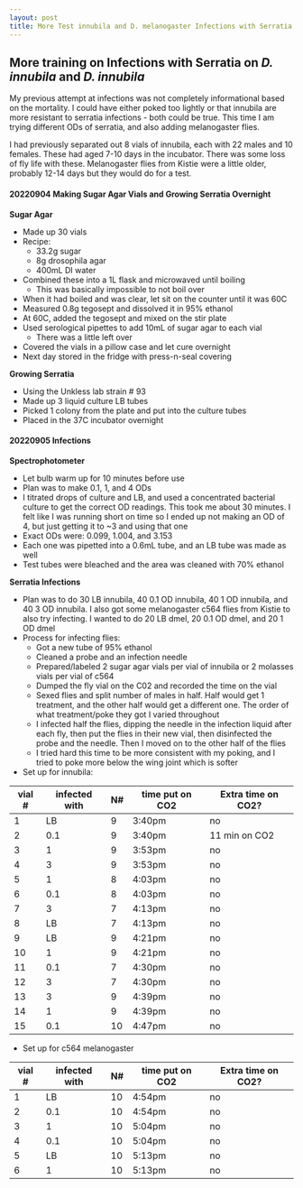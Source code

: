 ```yaml
---
layout: post
title: More Test innubila and D. melanogaster Infections with Serratia
---
```


## More training on Infections with Serratia on _D. innubila_ and _D. innubila_

My previous attempt at infections was not completely informational based on the mortality. I could have either poked too lightly or that innubila are more resistant to serratia infections - both could be true. This time I am trying different ODs of serratia, and also adding melanogaster flies.

I had previously separated out 8 vials of innubila, each with 22 males and 10 females. These had aged 7-10 days in the incubator. There was some loss of fly life with these.
Melanogaster flies from Kistie were a little older, probably 12-14 days but they would do for a test.

#### 20220904 Making Sugar Agar Vials and Growing Serratia Overnight

**Sugar Agar**
- Made up 30 vials
- Recipe:
  - 33.2g sugar
  - 8g drosophila agar
  - 400mL DI water
- Combined these into a 1L flask and microwaved until boiling
  - This was basically impossible to not boil over
- When it had boiled and was clear, let sit on the counter until it was 60C
- Measured 0.8g tegosept and dissolved it in 95% ethanol
- At 60C, added the tegosept and mixed on the stir plate
- Used serological pipettes to add 10mL of sugar agar to each vial
  - There was a little left over
- Covered the vials in a pillow case and let cure overnight
- Next day stored in the fridge with press-n-seal covering

**Growing Serratia**
- Using the Unkless lab strain # 93
- Made up 3 liquid culture LB tubes
- Picked 1 colony from the plate and put into the culture tubes
- Placed in the 37C incubator overnight

#### 20220905 Infections

**Spectrophotometer**
- Let bulb warm up for 10 minutes before use
- Plan was to make 0.1, 1, and 4 ODs
- I titrated drops of culture and LB, and used a concentrated bacterial culture to get the correct OD readings. This took me about 30 minutes. I felt like I was running short on time so I ended up not making an OD of 4, but just getting it to ~3 and using that one
- Exact ODs were: 0.099, 1.004, and 3.153
- Each one was pipetted into a 0.6mL tube, and an LB tube was made as well
- Test tubes were bleached and the area was cleaned with 70% ethanol

**Serratia Infections**
- Plan was to do 30 LB innubila, 40 0.1 OD innubila, 40 1 OD innubila, and 40 3 OD innubila. I also got some melanogaster c564 flies from Kistie to also try infecting. I wanted to do 20 LB dmel, 20 0.1 OD dmel, and 20 1 OD dmel
- Process for infecting flies:
  - Got a new tube of 95% ethanol
  - Cleaned a probe and an infection needle
  - Prepared/labeled 2 sugar agar vials per vial of innubila or 2 molasses vials per vial of c564
  - Dumped the fly vial on the C02 and recorded the time on the vial
  - Sexed flies and split number of males in half. Half would get 1 treatment, and the other half would get a different one. The order of what treatment/poke they got I varied throughout
  - I infected half the flies, dipping the needle in the infection liquid after each fly, then put the flies in their new vial, then disinfected the probe and the needle. Then I moved on to the other half of the flies
  - I tried hard this time to be more consistent with my poking, and I tried to poke more below the wing joint which is softer
- Set up for innubila:

|vial #|infected with|N#|time put on CO2|Extra time on CO2?|
|---|---|---|---|---|
|1|LB|9|3:40pm|no|
|2|0.1|9|3:40pm|11 min on CO2|
|3|1|9|3:53pm|no|
|4|3|9|3:53pm|no|
|5|1|8|4:03pm|no|
|6|0.1|8|4:03pm|no|
|7|3|7|4:13pm|no|
|8|LB|7|4:13pm|no|
|9|LB|9|4:21pm|no|
|10|1|9|4:21pm|no|
|11|0.1|7|4:30pm|no|
|12|3|7|4:30pm|no
|13|3|9|4:39pm|no|
|14|1|9|4:39pm|no|
|15|0.1|10|4:47pm|no|

- Set up for c564 melanogaster

|vial #|infected with|N#|time put on CO2|Extra time on CO2?|
|---|---|---|---|---|
|1|LB|10|4:54pm|no|
|2|0.1|10|4:54pm|no|
|3|1|10|5:04pm|no|
|4|0.1|10|5:04pm|no|
|5|LB|10|5:13pm|no|
|6|1|10|5:13pm|no|
